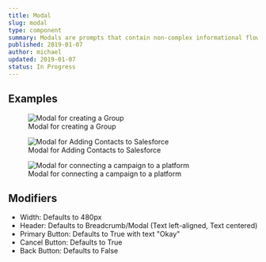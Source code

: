 ```yaml
---
title: Modal
slug: modal
type: component
summary: Modals are prompts that contain non-complex informational flows. Examples include confirmation, selecting an item from a list, or creating a new item.
published: 2019-01-07
author: michael
updated: 2019-01-07
status: In Progress
---
```


##  Examples

<figure>
    <img src="/static/images/modal-create-group.png" alt="Modal for creating a Group">
    <figcaption>Modal for creating a Group</figcaption>
</figure>

<figure>
    <img src="/static/images/modal-add-to-salesforce.png" alt="Modal for Adding Contacts to Salesforce">
    <figcaption>Modal for Adding Contacts to Salesforce</figcaption>
</figure>

<figure>
    <img src="/static/images/modal-connect-to-platform.png" alt="Modal for connecting a campaign to a platform">
    <figcaption>Modal for connecting a campaign to a platform</figcaption>
</figure>

## Modifiers
* Width: Defaults to 480px
* Header: Defaults to Breadcrumb/Modal (Text left-aligned, Text centered)
* Primary Button: Defaults to True with text "Okay"
* Cancel Button: Defaults to True
* Back Button: Defaults to False